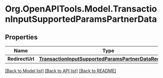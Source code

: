 # Org.OpenAPITools.Model.TransactionInputSupportedParamsPartnerData

## Properties

Name | Type | Description | Notes
------------ | ------------- | ------------- | -------------
**RedirectUrl** | [**TransactionInputSupportedParamsPartnerDataRedirectUrl**](TransactionInputSupportedParamsPartnerDataRedirectUrl.md) |  | 

[[Back to Model list]](../README.md#documentation-for-models) [[Back to API list]](../README.md#documentation-for-api-endpoints) [[Back to README]](../README.md)

